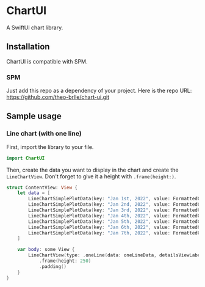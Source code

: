 # ChartUI

A SwiftUI chart library.

## Installation

ChartUI is compatible with SPM.

### SPM

Just add this repo as a dependency of your project. Here is the repo URL: https://github.com/theo-brlle/chart-ui.git

## Sample usage

### Line chart (with one line)

First, import the library to your file.

```swift
import ChartUI
```

Then, create the data you want to display in the chart and create the `LineChartView`.
Don't forget to give it a height with `.frame(height:)`.

```swift
struct ContentView: View {
    let data = [
        LineChartSimplePlotData(key: "Jan 1st, 2022", value: FormattedChartValue(value: CGFloat(990), formatted: "990 €")),
        LineChartSimplePlotData(key: "Jan 2nd, 2022", value: FormattedChartValue(value: CGFloat(1300), formatted: "1 300 €")),
        LineChartSimplePlotData(key: "Jan 3rd, 2022", value: FormattedChartValue(value: CGFloat(1200), formatted: "1 200 €")),
        LineChartSimplePlotData(key: "Jan 4th, 2022", value: FormattedChartValue(value: CGFloat(600), formatted: "600 €")),
        LineChartSimplePlotData(key: "Jan 5th, 2022", value: FormattedChartValue(value: CGFloat(500), formatted: "500 €")),
        LineChartSimplePlotData(key: "Jan 6th, 2022", value: FormattedChartValue(value: CGFloat(600), formatted: "600 €")),
        LineChartSimplePlotData(key: "Jan 7th, 2022", value: FormattedChartValue(value: CGFloat(1100), formatted: "1 100 €"))
    ]

    var body: some View {
        LineChartView(type: .oneLine(data: oneLineData, detailsViewLabel: "PRICE"))
            .frame(height: 250)
            .padding()
    }
}
```
